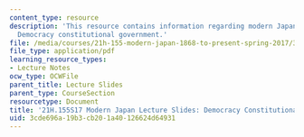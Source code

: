 ```yaml
---
content_type: resource
description: 'This resource contains information regarding modern Japan lecture slides:
  Democracy constitutional government.'
file: /media/courses/21h-155-modern-japan-1868-to-present-spring-2017/3cde696a19b3cb201a40126624d64931_MIT21H_155S17_Government.pdf
file_type: application/pdf
learning_resource_types:
- Lecture Notes
ocw_type: OCWFile
parent_title: Lecture Slides
parent_type: CourseSection
resourcetype: Document
title: '21H.155S17 Modern Japan Lecture Slides: Democracy Constitutional Government'
uid: 3cde696a-19b3-cb20-1a40-126624d64931
---
```


